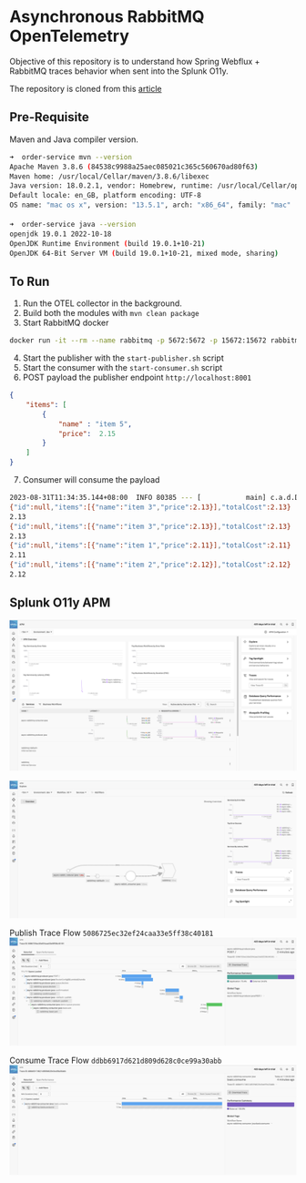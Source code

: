 # Asynchronous RabbitMQ OpenTelemetry

Objective of this repository is to understand how Spring Webflux + RabbitMQ traces behavior when sent into the Splunk O11y. 

The repository is cloned from this [article](https://medium.com/@jcrmorelli/how-to-implement-reactor-rabbitmq-in-your-reactive-spring-boot-application-part-2-733564b9f6d5)

## Pre-Requisite

Maven and Java compiler version.

```bash
➜  order-service mvn --version
Apache Maven 3.8.6 (84538c9988a25aec085021c365c560670ad80f63)
Maven home: /usr/local/Cellar/maven/3.8.6/libexec
Java version: 18.0.2.1, vendor: Homebrew, runtime: /usr/local/Cellar/openjdk/18.0.2.1/libexec/openjdk.jdk/Contents/Home
Default locale: en_GB, platform encoding: UTF-8
OS name: "mac os x", version: "13.5.1", arch: "x86_64", family: "mac"

➜  order-service java --version
openjdk 19.0.1 2022-10-18
OpenJDK Runtime Environment (build 19.0.1+10-21)
OpenJDK 64-Bit Server VM (build 19.0.1+10-21, mixed mode, sharing)

```


## To Run

1. Run the OTEL collector in the background.
2. Build both the modules with `mvn clean package`
3. Start RabbitMQ docker   

```bash
docker run -it --rm --name rabbitmq -p 5672:5672 -p 15672:15672 rabbitmq:3.9-management
```

4. Start the publisher with the `start-publisher.sh` script
5. Start the consumer with the `start-consumer.sh` script
6. POST payload the publisher endpoint `http://localhost:8001`

```json
{
    "items": [
        {
            "name" : "item 5",
            "price":  2.15
        }
    ]
}
```

7. Consumer will consume the payload

```bash
2023-08-31T11:34:35.144+08:00  INFO 80385 --- [           main] c.a.d.DatabaseManagerApplication         : Started DatabaseManagerApplication in 3.47 seconds (process running for 5.72)
{"id":null,"items":[{"name":"item 3","price":2.13}],"totalCost":2.13}
2.13
{"id":null,"items":[{"name":"item 3","price":2.13}],"totalCost":2.13}
2.13
{"id":null,"items":[{"name":"item 1","price":2.11}],"totalCost":2.11}
2.11
{"id":null,"items":[{"name":"item 2","price":2.12}],"totalCost":2.12}
2.12
```

## Splunk O11y APM

![apm](./images/4.png)

![service map](./images/3.png)

Publish Trace Flow `5086725ec32ef24caa33e5ff38c40181`
![publish](./images/1.png)

Consume Trace Flow `ddbb6917d621d809d628c0ce99a30abb`
![consume](./images/2.png)
